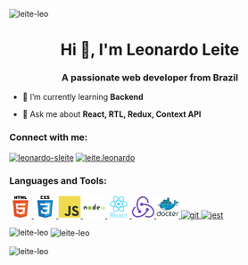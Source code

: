 <p align="left"> <img src="https://komarev.com/ghpvc/?username=leite-leo&label=Profile%20views&color=0e75b6&style=flat" alt="leite-leo" /> </p>

<h1 align="center">Hi 👋, I'm Leonardo Leite</h1>
<h3 align="center">A passionate web developer from Brazil</h3>

- 🌱 I’m currently learning **Backend**

- 💬 Ask me about **React, RTL, Redux, Context API**


<h3 align="left">Connect with me:</h3>
<p align="left">
<a href="https://linkedin.com/in/leonardo-sleite" target="blank"><img align="center" src="https://raw.githubusercontent.com/rahuldkjain/github-profile-readme-generator/master/src/images/icons/Social/linked-in-alt.svg" alt="leonardo-sleite" height="30" width="40" /></a>
<a href="https://fb.com/leite.leonardo" target="blank"><img align="center" src="https://raw.githubusercontent.com/rahuldkjain/github-profile-readme-generator/master/src/images/icons/Social/facebook.svg" alt="leite.leonardo" height="30" width="40" /></a>
</p>


<h3 align="left">Languages and Tools:</h3>
<p align="left"> <a href="https://www.w3.org/html/" target="_blank" rel="noreferrer"> <img src="https://raw.githubusercontent.com/devicons/devicon/master/icons/html5/html5-original-wordmark.svg" alt="html5" width="40" height="40"/> </a>
<a href="https://www.w3schools.com/css/" target="_blank" rel="noreferrer"> <img src="https://raw.githubusercontent.com/devicons/devicon/master/icons/css3/css3-original-wordmark.svg" alt="css3" width="40" height="40"/> </a> </a> <a href="https://developer.mozilla.org/en-US/docs/Web/JavaScript" target="_blank" rel="noreferrer"> <img src="https://raw.githubusercontent.com/devicons/devicon/master/icons/javascript/javascript-original.svg" alt="javascript" width="40" height="40"/> </a> <a href="https://nodejs.org" target="_blank" rel="noreferrer"> <img src="https://raw.githubusercontent.com/devicons/devicon/master/icons/nodejs/nodejs-original-wordmark.svg" alt="nodejs" width="40" height="40"/> </a> <a href="https://reactjs.org/" target="_blank" rel="noreferrer"> <img src="https://raw.githubusercontent.com/devicons/devicon/master/icons/react/react-original-wordmark.svg" alt="react" width="40" height="40"/> </a> <a href="https://redux.js.org" target="_blank" rel="noreferrer"> <img src="https://raw.githubusercontent.com/devicons/devicon/master/icons/redux/redux-original.svg" alt="redux" width="40" height="40"/> </a> <a href="https://www.docker.com/" target="_blank" rel="noreferrer"> <img src="https://raw.githubusercontent.com/devicons/devicon/master/icons/docker/docker-original-wordmark.svg" alt="docker" width="40" height="40"/> </a> <a href="https://git-scm.com/" target="_blank" rel="noreferrer"> <img src="https://www.vectorlogo.zone/logos/git-scm/git-scm-icon.svg" alt="git" width="40" height="40"/> </a>  <a href="https://jestjs.io" target="_blank" rel="noreferrer"> <img src="https://www.vectorlogo.zone/logos/jestjsio/jestjsio-icon.svg" alt="jest" width="40" height="40"/> </a>  </p>

<p><img align="left" src="https://github-readme-stats.vercel.app/api/top-langs?username=leite-leo&show_icons=true&locale=en&layout=compact" alt="leite-leo" /></p>

<p>&nbsp;<img align="center" src="https://github-readme-stats.vercel.app/api?username=leite-leo&show_icons=true&locale=en" alt="leite-leo" /></p>

<p><img align="center" src="https://github-readme-streak-stats.herokuapp.com/?user=leite-leo&" alt="leite-leo" /></p>
